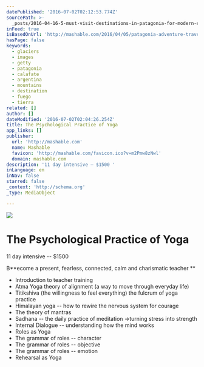 ```yaml
---
datePublished: '2016-07-02T02:12:53.774Z'
sourcePath: >-
  _posts/2016-04-16-5-must-visit-destinations-in-patagonia-for-modern-explorers.md
inFeed: true
isBasedOnUrl: 'http://mashable.com/2016/04/05/patagonia-adventure-travel/#GmuWjVf0GZqo'
hasPage: false
keywords:
  - glaciers
  - images
  - getty
  - patagonia
  - calafate
  - argentina
  - mountains
  - destination
  - fuego
  - tierra
related: []
author: []
dateModified: '2016-07-02T02:04:26.254Z'
title: The Psychological Practice of Yoga
app_links: []
publisher:
  url: 'http://mashable.com'
  name: Mashable
  favicon: 'http://mashable.com/favicon.ico?v=m2Pmw8zNwl'
  domain: mashable.com
description: '11 day intensive – $1500 '
inLanguage: en
inNav: false
starred: false
_context: 'http://schema.org'
_type: MediaObject

---
```

![](https://the-grid-user-content.s3-us-west-2.amazonaws.com/d17eecc3-67e1-4a5f-b19e-3105662622d1.jpg)

# The Psychological Practice of Yoga

11 day intensive -- $1500 

B**ecome a present, fearless, connected, calm and charismatic teacher **

* Introduction to teacher training 
* Atma Yoga theory of alignment (a way to move through everyday life) 
* Titikshiva (the willingness to feel everything) the fulcrum of yoga practice 
* Himalayan yoga -- how to rewire the nervous system for courage 
* The theory of mantras 
* Sadhana -- the daily practice of meditation →turning stress into strength 
* Internal Dialogue -- understanding how the mind works 
* Roles as Yoga 
* The grammar of roles -- character 
* The grammar of roles -- objective 
* The grammar of roles -- emotion 
* Rehearsal as Yoga